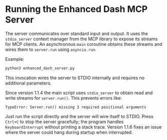 # Running the Enhanced Dash MCP Server

The server communicates over standard input and output. It uses the
`stdio_server` context manager from the MCP library to expose its streams
for MCP clients. An asynchronous `main` coroutine obtains these streams and
wires them to `server.run` using `asyncio.run`.

Example:

```bash
python3 enhanced_dash_server.py
```

This invocation wires the server to STDIO internally and requires no
additional parameters.

Since version 1.1.4 the main script uses `stdio_server` to obtain read and
write streams for `server.run()`. This prevents errors like:

```
TypeError: Server.run() missing 3 required positional arguments
```

Just run the script directly and the server will wire itself to STDIO.
Press `Ctrl+C` to stop the server gracefully; the program handles
`KeyboardInterrupt` without printing a stack trace. Version 1.1.6 fixes
an issue where the server could hang during startup when interrupted.
